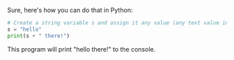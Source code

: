 Sure, here's how you can do that in Python:
```python
# Create a string variable s and assign it any value (any text value in this case).
s = "hello"
print(s + " there!") 
```
This program will print "hello there!" to the console.
